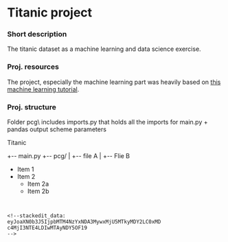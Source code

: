 
# Titanic project

### Short description
The titanic dataset as a machine learning and data science exercise.


### Proj. resources 
The project, especially the machine learning part was heavily based on [this machine learning tutorial](https://machinelearningmastery.com/machine-learning-in-python-step-by-step/).



### Proj. structure
Folder pcg\ includes imports.py that holds all the imports for main.py + pandas output scheme parameters

Titanic

+-- main.py
+-- pcg/
|   +-- file A
|   +-- Flie B

* Item 1
* Item 2
  * Item 2a
  * Item 2b


```


<!--stackedit_data:
eyJoaXN0b3J5IjpbMTM4NzYxNDA3MywxMjU5MTkyMDY2LC0xMD
c4MjI3NTE4LDIwMTAyNDY5OF19
-->
